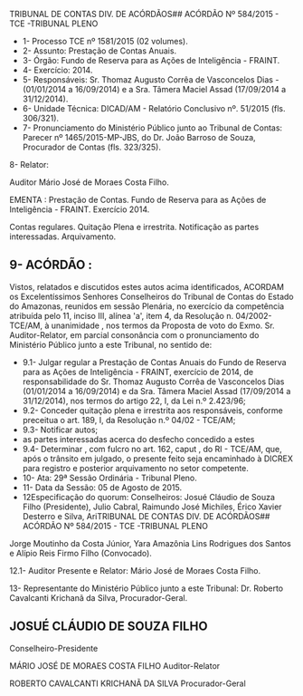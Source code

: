 TRIBUNAL DE CONTAS DIV. DE ACÓRDÃOS## ACÓRDÃO Nº 584/2015 - TCE -TRIBUNAL PLENO

- 1- Processo TCE nº 1581/2015 (02 volumes).
- 2- Assunto: Prestação de Contas Anuais.
- 3- Órgão: Fundo de Reserva para as Ações de Inteligência - FRAINT.
- 4- Exercício: 2014.
- 5-  Responsáveis: Sr. Thomaz  Augusto  Corrêa  de  Vasconcelos  Dias  -  (01/01/2014  a 16/09/2014) e a Sra. Tâmera Maciel Assad (17/09/2014 a 31/12/2014).
- 6- Unidade Técnica: DICAD/AM - Relatório Conclusivo nº. 51/2015 (fls. 306/321).
- 7-  Pronunciamento  do Ministério Público  junto  ao Tribunal  de Contas: Parecer  nº 1465/2015-MP-JBS, do Dr. João Barroso de Souza, Procurador de Contas (fls. 323/325).

8- Relator:

Auditor Mário José de Moraes Costa Filho.

EMENTA : Prestação de Contas. Fundo de Reserva para as Ações de Inteligência  - FRAINT. Exercício 2014.

Contas regulares. Quitação Plena e irrestrita. Notificação as partes interessadas. Arquivamento.

## 9- ACÓRDÃO :

Vistos, relatados e discutidos estes autos acima identificados, ACORDAM os Excelentíssimos Senhores Conselheiros do Tribunal de Contas do Estado do Amazonas, reunidos em sessão Plenária, no exercício  da competência atribuída pelo 11,  inciso III, alínea  'a',  item  4,  da  Resolução  n.  04/2002-TCE/AM, à  unanimidade ,  nos  termos  da Proposta  de  voto  do  Exmo.  Sr. Auditor-Relator, em  parcial consonância com  o pronunciamento do Ministério Público junto a este Tribunal, no sentido de:

- 9.1- Julgar regular a Prestação de Contas Anuais do Fundo de Reserva para as Ações de Inteligência - FRAINT, exercício de 2014, de responsabilidade do Sr. Thomaz Augusto Corrêa de Vasconcelos Dias (01/01/2014 a 16/09/2014) e da Sra. Tâmera Maciel Assad (17/09/2014 a 31/12/2014), nos termos do artigo 22, I, da Lei n.º 2.423/96;
- 9.2-  Conceder  quitação  plena  e  irrestrita aos  responsáveis,  conforme preceitua o art. 189, I, da Resolução n.º 04/02 - TCE/AM;
- 9.3- Notificar autos;
- as  partes interessadas acerca do desfecho concedido a estes
- 9.4- Determinar , com fulcro no art. 162, caput , do RI - TCE/AM, que, após o trânsito em julgado, o presente feito seja encaminhado à DICREX para registro e posterior arquivamento no setor competente.
- 10- Ata: 29ª Sessão Ordinária - Tribunal Pleno.
- 11- Data da Sessão: 05 de Agosto de 2015.
- 12Especificação do quorum: Conselheiros: Josué Cláudio de Souza Filho (Presidente),  Julio  Cabral,  Raimundo  José  Michiles,  Érico  Xavier  Desterro  e  Silva,  AriTRIBUNAL DE CONTAS DIV. DE ACÓRDÃOS## ACÓRDÃO Nº 584/2015 - TCE -TRIBUNAL PLENO

Jorge Moutinho da Costa Júnior, Yara Amazônia Lins Rodrigues dos Santos e Alípio Reis Firmo Filho (Convocado).

12.1- Auditor Presente e Relator: Mário José de Moraes Costa Filho.

13- Representante do Ministério Público junto a este Tribunal: Dr. Roberto Cavalcanti Krichanã da Silva, Procurador-Geral.

## JOSUÉ CLÁUDIO DE SOUZA FILHO

Conselheiro-Presidente

MÁRIO JOSÉ DE MORAES COSTA FILHO Auditor-Relator

ROBERTO CAVALCANTI KRICHANÃ DA SILVA Procurador-Geral